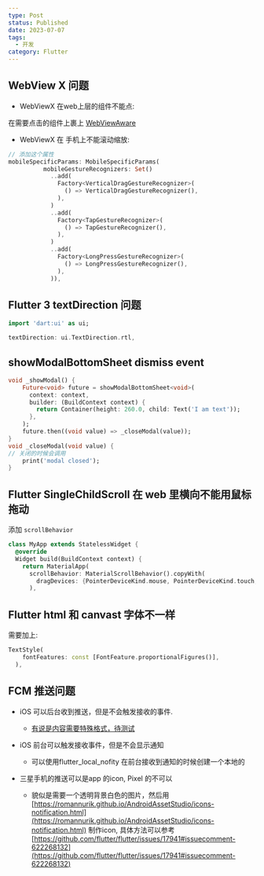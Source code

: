 ```yaml
---
type: Post
status: Published
date: 2023-07-07
tags:
  - 开发
category: Flutter
---
```

## WebView X 问题

- WebViewX 在web上层的组件不能点:

在需要点击的组件上裹上 [WebViewAware](https://github.com/adrianflutur/webviewx/blob/main/example/lib/helpers.dart)

- WebViewX 在 手机上不能滚动缩放:

```Dart
// 添加这个属性
mobileSpecificParams: MobileSpecificParams(
          mobileGestureRecognizers: Set()
            ..add(
              Factory<VerticalDragGestureRecognizer>(
                () => VerticalDragGestureRecognizer(),
              ),
            )
            ..add(
              Factory<TapGestureRecognizer>(
                () => TapGestureRecognizer(),
              ),
            )
            ..add(
              Factory<LongPressGestureRecognizer>(
                () => LongPressGestureRecognizer(),
              ),
            )),
```

  

## Flutter 3 textDirection 问题

```Dart
import 'dart:ui' as ui;

textDirection: ui.TextDirection.rtl,
```

  

## showModalBottomSheet dismiss event

```Dart
void _showModal() {
    Future<void> future = showModalBottomSheet<void>(
      context: context,
      builder: (BuildContext context) {
        return Container(height: 260.0, child: Text('I am text'));
      },
    );
    future.then((void value) => _closeModal(value));
}
void _closeModal(void value) {
// 关闭的时候会调用
    print('modal closed');
}
```

  

## Flutter SingleChildScroll 在 web 里横向不能用鼠标拖动

添加 `scrollBehavior`

```Dart
class MyApp extends StatelessWidget {
  @override
  Widget build(BuildContext context) {
    return MaterialApp(
      scrollBehavior: MaterialScrollBehavior().copyWith(
        dragDevices: {PointerDeviceKind.mouse, PointerDeviceKind.touch, PointerDeviceKind.stylus, PointerDeviceKind.unknown},
      ),
```

  

## Flutter html 和 canvast 字体不一样

需要加上:

```Dart
TextStyle(
    fontFeatures: const [FontFeature.proportionalFigures()],
  ),
```

## FCM 推送问题

- iOS 可以后台收到推送，但是不会触发接收的事件.
    - [有说是内容需要特殊格式，待测试](https://stackoverflow.com/questions/72882308/firebasemessaging-onbackgroundmessage-is-not-invoked-when-my-app-is-on-backgroun)
- iOS 前台可以触发接收事件，但是不会显示通知
    - 可以使用flutter_local_nofity 在前台接收到通知的时候创建一个本地的
- 三星手机的推送可以是app 的icon, Pixel 的不可以
    
    - 貌似是需要一个透明背景白色的图片，然后用 [https://romannurik.github.io/AndroidAssetStudio/icons-notification.html](https://romannurik.github.io/AndroidAssetStudio/icons-notification.html) 制作icon, 具体方法可以参考 [https://github.com/flutter/flutter/issues/17941#issuecomment-622268132](https://github.com/flutter/flutter/issues/17941#issuecomment-622268132)